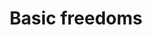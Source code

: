 ---
title: Basic freedoms
longTitle: 'Basic freedoms'
tags:
- gccommon
usedFor:
- "[[Human rights]]"
---